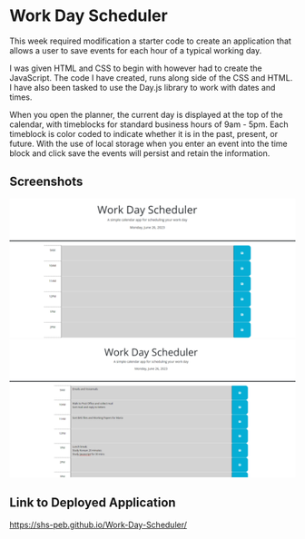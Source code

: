 # Work Day Scheduler

This week required modification a starter code to create an application that allows a user to save events for each hour of a typical working day.

I was given HTML and CSS to begin with however had to create the JavaScript. 
The code I have created, runs along side of the CSS and HTML. I have also been tasked to use the Day.js library to work with dates and times.

When you open the planner, the current day is displayed at the top of the calendar, with timeblocks for standard business hours of 9am - 5pm. Each timeblock is color coded to indicate whether it is in the past, present, or future. With the use of local storage when you enter an event into the time block and click save the events will persist and retain the information.

## Screenshots

![Screenshot 1](./assets/images/Screenshot1.PNG)
![Screenshot 2](./assets/images/Screenshot2.PNG)


## Link to Deployed Application

https://shs-peb.github.io/Work-Day-Scheduler/
